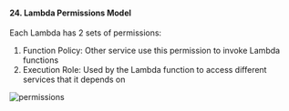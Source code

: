 #### 24. Lambda Permissions Model

Each Lambda has 2 sets of permissions:

1. Function Policy: Other service use this permission to invoke Lambda functions
2. Execution Role: Used by the Lambda function to access different services that it depends on

![permissions](docs/img/001.png)
